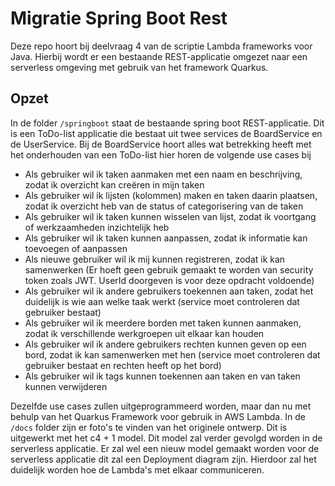 # Migratie Spring Boot Rest 

Deze repo hoort bij deelvraag 4 van de scriptie Lambda frameworks voor Java. Hierbij wordt er een bestaande REST-applicatie omgezet naar een serverless omgeving met gebruik van het framework Quarkus.

## Opzet

In de folder ``/springboot`` staat de bestaande spring boot REST-applicatie.
Dit is een ToDo-list applicatie die bestaat uit twee services de BoardService en de UserService. 
Bij de BoardService hoort alles wat betrekking heeft met het onderhouden van een ToDo-list hier horen de volgende use cases bij
- Als gebruiker wil ik taken aanmaken met een naam en beschrijving, zodat ik overzicht kan creëren in mijn taken
- Als gebruiker wil ik lijsten (kolommen) maken en taken daarin plaatsen, zodat ik overzicht heb van de status of categorisering van de taken
- Als gebruiker wil ik taken kunnen wisselen van lijst, zodat ik voortgang of werkzaamheden inzichtelijk heb
- Als gebruiker wil ik taken kunnen aanpassen, zodat ik informatie kan toevoegen of aanpassen
- Als nieuwe gebruiker wil ik mij kunnen registreren, zodat ik kan samenwerken (Er hoeft geen gebruik gemaakt te worden van security token zoals JWT. UserId doorgeven is voor deze opdracht voldoende)
- Als gebruiker wil ik andere gebruikers toekennen aan taken, zodat het duidelijk is wie aan welke taak werkt (service moet controleren dat gebruiker bestaat)
- Als gebruiker wil ik meerdere borden met taken kunnen aanmaken, zodat ik verschillende werkgroepen uit elkaar kan houden
- Als gebruiker wil ik andere gebruikers rechten kunnen geven op een bord, zodat ik kan samenwerken met hen (service moet controleren dat gebruiker bestaat en rechten heeft op het bord)
- Als gebruiker wil ik tags kunnen toekennen aan taken en van taken kunnen verwijderen

Dezelfde use cases zullen uitgeprogrammeerd worden, maar dan nu met behulp van het Quarkus Framework voor gebruik in AWS Lambda.
In de ``/docs`` folder zijn er foto's te vinden van het originele ontwerp.
Dit is uitgewerkt met het c4 + 1 model.
Dit model zal verder gevolgd worden in de serverless applicatie.
Er zal wel een nieuw model gemaakt worden voor de serverless applicatie dit zal een Deployment diagram zijn.
Hierdoor zal het duidelijk worden hoe de Lambda's met elkaar communiceren.
